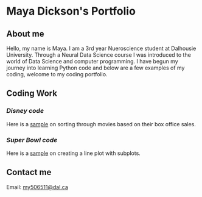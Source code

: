 # Maya Dickson's Portfolio

## About me
Hello, my name is Maya. I am a 3rd year Nueroscience student at Dalhousie University. Through a Neural Data Science course I was introduced to the world of Data Science and computer programming. I have begun my journey into learning Python code and below are a few examples of my coding, welcome to my coding portfolio.

## Coding Work
### *Disney code*

Here is a [sample](Disney_code.md) on sorting through movies based on their box office sales.

### *Super Bowl code*

Here is a [sample](SuperBowl_code.md) on creating a line plot with subplots.

## Contact me
Email:
[my506511@dal.ca](mailto:my506511@dal.ca)
